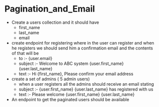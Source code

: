 # Pagination_and_Email

<ul>
<li>Create a users collection and it should have
<ul>
<li>first_name</li>
<li>last_name</li>
<li>email</li>
</ul>
</li>
<li>create endpoint for registering where in the user can register and when he registers we should send him a confirmation email and the contents of that will be
<ul>
<li>to :- {user.email}</li>
<li>subject :- Welcome to ABC system {user.first_name} {user.last_name}</li>
<li>text :- Hi {first_name}, Please confirm your email address</li>
</ul>
</li>
<li>create a set of admins ( 5 admin users)
<ul>
<li>when a user registers all the admins should receive an email stating</li>
<li>subject :- {user.first_name} {user.last_name} has registered with us</li>
<li>text :- Please welcome {user.first_name} {user.last_name}</li>
</ul>
</li>
<li>An endpoint to get the paginated users should be available</li>
</ul>
